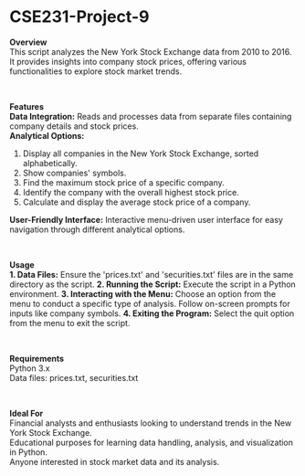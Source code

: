 # CSE231-Project-9

**Overview**
<br>
This script analyzes the New York Stock Exchange data from 2010 to 2016. It provides insights into company stock prices, offering various functionalities to explore stock market trends.

<br>

**Features**
<br>
**Data Integration:** Reads and processes data from separate files containing company details and stock prices.
<br>
**Analytical Options:**
<br>
  1. Display all companies in the New York Stock Exchange, sorted alphabetically.
  2. Show companies' symbols.
  3. Find the maximum stock price of a specific company.
  4. Identify the company with the overall highest stock price.
  5. Calculate and display the average stock price of a company.
  
**User-Friendly Interface:** Interactive menu-driven user interface for easy navigation through different analytical options.

<br>

**Usage**
<br>
**1. Data Files:** Ensure the 'prices.txt' and 'securities.txt' files are in the same directory as the script.
**2. Running the Script:** Execute the script in a Python environment.
**3. Interacting with the Menu:** Choose an option from the menu to conduct a specific type of analysis. Follow on-screen prompts for inputs like company symbols.
**4. Exiting the Program:** Select the quit option from the menu to exit the script.

<br>

**Requirements**
<br>
Python 3.x
<br>
Data files: prices.txt, securities.txt

<br>

**Ideal For**
<br>
Financial analysts and enthusiasts looking to understand trends in the New York Stock Exchange.
<br>
Educational purposes for learning data handling, analysis, and visualization in Python.
<br>
Anyone interested in stock market data and its analysis.
